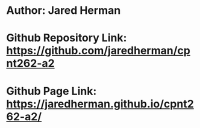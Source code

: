 # Author: Jared Herman
# Github Repository Link: https://github.com/jaredherman/cpnt262-a2
# Github Page Link: https://jaredherman.github.io/cpnt262-a2/
